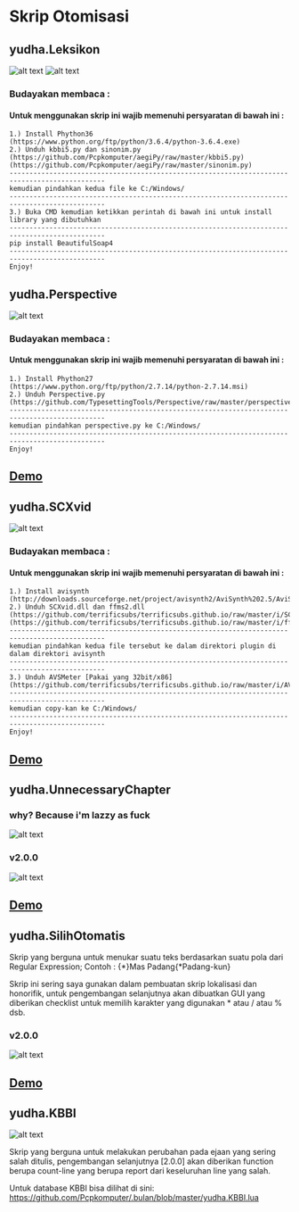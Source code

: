# Skrip Otomisasi
## yudha.Leksikon
![alt text](https://scontent.fcgk2-1.fna.fbcdn.net/v/t1.0-9/27971738_2010678352281644_3665678426629512789_n.jpg?oh=075adeb20209d68351bda8d39ec79238&oe=5B26C462 "when lazinezz bring innovation")
![alt text](https://scontent.fsub5-1.fna.fbcdn.net/v/t1.0-9/28166314_2010719012277578_5360850642467153673_n.jpg?oh=aea5dd2d8fa1d7764a1b3f12006794ab&oe=5B1EE902 "when lazinezz bring innovation")
### Budayakan membaca :
#### Untuk menggunakan skrip ini wajib memenuhi persyaratan di bawah ini :
```
1.) Install Phython36
(https://www.python.org/ftp/python/3.6.4/python-3.6.4.exe)
2.) Unduh kbbi5.py dan sinonim.py
(https://github.com/Pcpkomputer/aegiPy/raw/master/kbbi5.py)
(https://github.com/Pcpkomputer/aegiPy/raw/master/sinonim.py)
----------------------------------------------------------------------------------------------
kemudian pindahkan kedua file ke C:/Windows/
----------------------------------------------------------------------------------------------
3.) Buka CMD kemudian ketikkan perintah di bawah ini untuk install library yang dibutuhkan
----------------------------------------------------------------------------------------------
pip install BeautifulSoap4
----------------------------------------------------------------------------------------------
Enjoy!
```
## yudha.Perspective
![alt text](https://scontent.fcgk2-1.fna.fbcdn.net/v/t1.0-9/27751499_2004187602930719_34068474264939712_n.jpg?oh=cc0b80ea793caf74bfdc357a84e0d1d1&oe=5ADD22E8 "when lazinezz bring innovation")
### Budayakan membaca :
#### Untuk menggunakan skrip ini wajib memenuhi persyaratan di bawah ini :
```
1.) Install Phython27
(https://www.python.org/ftp/python/2.7.14/python-2.7.14.msi)
2.) Unduh Perspective.py
(https://github.com/TypesettingTools/Perspective/raw/master/perspective.py) 
----------------------------------------------------------------------------------------------
kemudian pindahkan perspective.py ke C:/Windows/
----------------------------------------------------------------------------------------------
Enjoy!
```
## [Demo](https://www.facebook.com/unanimated.jr/videos/2003702832979196/)
## yudha.SCXvid
![alt text](https://scontent.fcgk2-1.fna.fbcdn.net/v/t1.0-9/28055812_2003294686353344_5810105517223187434_n.jpg?oh=527cfd7e9d6500913ad80e3c876652d6&oe=5B199122 "when lazinezz bring innovation")
### Budayakan membaca :
#### Untuk menggunakan skrip ini wajib memenuhi persyaratan di bawah ini :
```
1.) Install avisynth 
(http://downloads.sourceforge.net/project/avisynth2/AviSynth%202.5/AviSynth%202.5.8/Avisynth_258.exe)
2.) Unduh SCXvid.dll dan ffms2.dll
(https://github.com/terrificsubs/terrificsubs.github.io/raw/master/i/SCXvid.dll) 
(https://github.com/terrificsubs/terrificsubs.github.io/raw/master/i/ffms2.dll) 
----------------------------------------------------------------------------------------------
kemudian pindahkan kedua file tersebut ke dalam direktori plugin di dalam direktori avisynth
----------------------------------------------------------------------------------------------
3.) Unduh AVSMeter [Pakai yang 32bit/x86]
(https://github.com/terrificsubs/terrificsubs.github.io/raw/master/i/AVSMeter178.zip) 
----------------------------------------------------------------------------------------------
kemudian copy-kan ke C:/Windows/
----------------------------------------------------------------------------------------------
Enjoy!
```
## [Demo](https://www.facebook.com/unanimated.jr/videos/2003178033031676/)

## yudha.UnnecessaryChapter
### why? Because i'm lazzy as fuck
![alt text](https://scontent-sit4-1.xx.fbcdn.net/v/t1.0-9/27545666_1999694390046707_1563691307904350182_n.jpg?oh=bfb7400d17d14af072419269fd6ddd08&oe=5AE1E7D6 "when lazinezz bring innovation")
### v2.0.0
![alt text](https://scontent-sit4-1.xx.fbcdn.net/v/t1.0-9/27540465_1999829173366562_6691498731313010104_n.jpg?oh=08cf5ed1b873fcbffd425fad03c7286e&oe=5B166A99 "when lazinezz bring innovation")
## [Demo](http://terrificsubs.github.io/i/yudha.UnnecessaryChapter.html) 
## yudha.SilihOtomatis
Skrip yang berguna untuk menukar suatu teks berdasarkan suatu pola dari Regular Expression;
Contoh : {*}Mas Padang{*Padang-kun}

Skrip ini sering saya gunakan dalam pembuatan skrip lokalisasi dan honorifik, untuk pengembangan selanjutnya akan dibuatkan GUI yang diberikan checklist untuk memilih karakter yang digunakan * atau / atau % dsb.
### v2.0.0
![alt text](https://scontent.fsub5-1.fna.fbcdn.net/v/t1.0-9/27751720_2001140006568812_5683222731135946573_n.jpg?oh=554cce9c85a0f5e47a251a3adba47325&oe=5B14FA55 "when lazinezz bring innovation")
## [Demo](http://terrificsubs.github.io/i/yudha.SilihOtomatis.html) 
## yudha.KBBI

![alt text](https://scontent-sit4-1.xx.fbcdn.net/v/t1.0-9/27752502_1998997476783065_6971505429113667725_n.jpg?oh=31a2fe3ef4ec83fa4d67f7c51dedf73f&oe=5ADA66D4 "aaaaaa")

Skrip yang berguna untuk melakukan perubahan pada ejaan yang sering salah ditulis, pengembangan selanjutnya [2.0.0] akan diberikan function berupa count-line yang berupa report dari keseluruhan line yang salah.

Untuk database KBBI bisa dilihat di sini: https://github.com/Pcpkomputer/.bulan/blob/master/yudha.KBBI.lua
